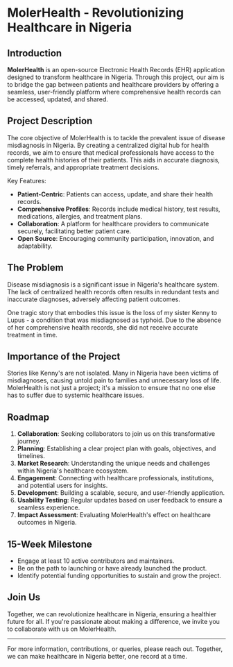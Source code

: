 # MolerHealth - Revolutionizing Healthcare in Nigeria

## Introduction

**MolerHealth** is an open-source Electronic Health Records (EHR) application designed to transform healthcare in Nigeria. Through this project, our aim is to bridge the gap between patients and healthcare providers by offering a seamless, user-friendly platform where comprehensive health records can be accessed, updated, and shared.

## Project Description

The core objective of MolerHealth is to tackle the prevalent issue of disease misdiagnosis in Nigeria. By creating a centralized digital hub for health records, we aim to ensure that medical professionals have access to the complete health histories of their patients. This aids in accurate diagnosis, timely referrals, and appropriate treatment decisions.

Key Features:
- **Patient-Centric**: Patients can access, update, and share their health records.
- **Comprehensive Profiles**: Records include medical history, test results, medications, allergies, and treatment plans.
- **Collaboration**: A platform for healthcare providers to communicate securely, facilitating better patient care.
- **Open Source**: Encouraging community participation, innovation, and adaptability.

## The Problem

Disease misdiagnosis is a significant issue in Nigeria's healthcare system. The lack of centralized health records often results in redundant tests and inaccurate diagnoses, adversely affecting patient outcomes.

One tragic story that embodies this issue is the loss of my sister Kenny to Lupus - a condition that was misdiagnosed as typhoid. Due to the absence of her comprehensive health records, she did not receive accurate treatment in time. 

## Importance of the Project

Stories like Kenny's are not isolated. Many in Nigeria have been victims of misdiagnoses, causing untold pain to families and unnecessary loss of life. MolerHealth is not just a project; it's a mission to ensure that no one else has to suffer due to systemic healthcare issues.

## Roadmap

1. **Collaboration**: Seeking collaborators to join us on this transformative journey.
2. **Planning**: Establishing a clear project plan with goals, objectives, and timelines.
3. **Market Research**: Understanding the unique needs and challenges within Nigeria's healthcare ecosystem.
4. **Engagement**: Connecting with healthcare professionals, institutions, and potential users for insights.
5. **Development**: Building a scalable, secure, and user-friendly application.
6. **Usability Testing**: Regular updates based on user feedback to ensure a seamless experience.
7. **Impact Assessment**: Evaluating MolerHealth's effect on healthcare outcomes in Nigeria.

## 15-Week Milestone

- Engage at least 10 active contributors and maintainers.
- Be on the path to launching or have already launched the product.
- Identify potential funding opportunities to sustain and grow the project.

## Join Us

Together, we can revolutionize healthcare in Nigeria, ensuring a healthier future for all. If you're passionate about making a difference, we invite you to collaborate with us on MolerHealth.

---

For more information, contributions, or queries, please reach out. Together, we can make healthcare in Nigeria better, one record at a time.
